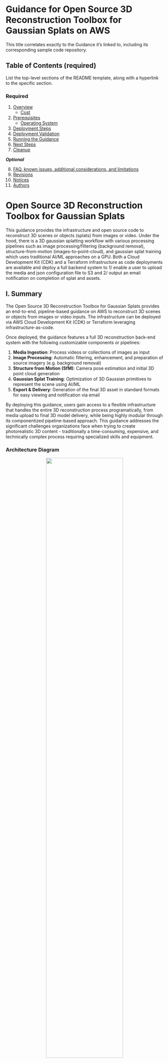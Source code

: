 # Guidance for Open Source 3D Reconstruction Toolbox for Gaussian Splats on AWS

This title correlates exactly to the Guidance it’s linked to, including its corresponding sample code repository. 


## Table of Contents (required)

List the top-level sections of the README template, along with a hyperlink to the specific section.

### Required

1. [Overview](#overview)
    - [Cost](#cost)
2. [Prerequisites](#prerequisites)
    - [Operating System](#operating-system)
3. [Deployment Steps](#deployment-steps)
4. [Deployment Validation](#deployment-validation)
5. [Running the Guidance](#running-the-guidance)
6. [Next Steps](#next-steps)
7. [Cleanup](#cleanup)

***Optional***

8. [FAQ, known issues, additional considerations, and limitations](#faq-known-issues-additional-considerations-and-limitations-optional)
9. [Revisions](#revisions-optional)
10. [Notices](#notices-optional)
11. [Authors](#authors-optional)

<!-- copied from the GitLab README -->
# Open Source 3D Reconstruction Toolbox for Gaussian Splats
This guidance provides the infrastructure and open source code to reconstruct 3D scenes or objects (splats) from images or video. Under the hood, there is a 3D gaussian splatting workflow with various processing pipelines such as image processing/filtering (background removal), structure-from-motion (images-to-point-cloud), and gaussian splat training which uses traditional AI/ML approaches on a GPU. Both a Cloud Development Kit (CDK) and a Terraform infrastructure as code deployments are available and deploy a full backend system to 1/ enable a user to upload the media and json configuration file to S3 and 2/ output an email notification on completion of splat and assets.

## I. Summary

The Open Source 3D Reconstruction Toolbox for Gaussian Splats provides an end-to-end, pipeline-based guidance on AWS to reconstruct 3D scenes or objects from images or video inputs. The infrastructure can be deployed via AWS Cloud Development Kit (CDK) or Terraform leveraging infrastructure-as-code. 

Once deployed, the guidance features a full 3D reconstruction back-end system with the following customizable components or pipelines:

1. **Media Ingestion**: Process videos or collections of images as input
2. **Image Processing**: Automatic filtering, enhancement, and preparation of source imagery (e.g. background removal)
3. **Structure from Motion (SfM)**: Camera pose estimation and initial 3D point cloud generation
4. **Gaussian Splat Training**: Optimization of 3D Gaussian primitives to represent the scene using AI/ML
5. **Export & Delivery**: Generation of the final 3D asset in standard formats for easy viewing and notification via email

By deploying this guidance, users gain access to a flexible infrastructure that handles the entire 3D reconstruction process programatically, from media upload to final 3D model delivery, while being highly modular through its componentized pipeline-based approach. This guidance addresses the significant challenges organizations face when trying to create photorealistic 3D content - traditionally a time-consuming, expensive, and technically complex process requiring specialized skills and equipment.

<!-- ![](docs/media/gs-workflow-arch.png "Architecture Diagram") -->
### Architecture Diagram

<div align="center">
<img src="assets/gs-workflow-arch-new.jpg" width=70%> 
<br/>
<i>Figure 1: 3D Reconstruction Toolbox for Gaussian Splats on AWS Reference Architecture  </i>
</div>

### Architecture Steps

1.	System administrator deploys guidance to AWS account and region using AWS Cloud Development Kit or Terraform.
2.	Once guidance is deployed in a specific AWS account and region, an authenticated user uploads the necessary configuration and input media into a dedicated Amazon Simple Storage Service (S3) bucket location. This can be done using a Gradio interface and AWS Software Development Kit (SDK).
3.	Optionally, the guidance supports external job submission by uploading a ‘.json’ job configuration file and media into a designated S3 bucket location. This upload process could be manual through the AWS Management Console or could also be an external process depending on the use-case.
4.	The job json file upload to the bucket location will trigger an Amazon Simple Notification Service (SNS) message that will invoke an initialization AWS Lambda function.
5.	The initialization Lambda function will perform input validation and set appropriate variables for the state machine.
6.	The workflow job record will be created in Amazon DynamoDB job table.
7.	The initialization Lambda function will invoke an AWS Step Functions State Machine to handle the entire workflow job.
8.	If the configuration is successful, an Amazon SageMaker Training Job will be submitted synchronously using the state machine built-in wait until completion mechanism. Otherwise (jump to step 11), the completion Lambda function will handle the error, update the database and notify the user via an SNS email.
9.	The Amazon Elastic Container Registry (ECR) container image and S3 model artifacts will be used to spin up a new graphics processing unit (GPU) container. The instance type is determined by the job json configuration.
10.	The GPU container will run the entire pipeline.
11.	Upon job completion or error, a completion Lambda function will complete the workflow job by updating the job in DynamoDB and notifying the user via email upon completion using SNS.
12.	Internal workflow parameters are stored in Parameter Store during guidance deployment to decouple services.
13.	Amazon CloudWatch is used to monitor the training logs, surfacing errors to th


This simple backend will:
   - create the infrastructure required to create a gaussian splat from a video or set of images
   - create the mechanism to run the code and perform 3D reconstruction
   - enable a user to create a 3D gaussian splat from the backend (no UI) using open source tools and AWS by uploading a video (.mp4 or .mov) or images (.png or .jpg) and metadata (.json) into S3

### Custom GS Pipeline Container
In this project, there is only one Docker container that contains all of the 3D reconstruction tools for Gaussian Splatting. This container has a `Dockerfile`, `main.py`, and helper script files and open source libraries under the `backend/container` directory. The main script processes each request from the SageMaker Training Job invoke message and saves the result to S3 upon successful completion. The list of open source libraries that make this project possible include:
- [NerfStudio](https://github.com/nerfstudio-project/nerfstudio) [(Apache-2.0)](https://github.com/nerfstudio-project/nerfstudio/tree/main?tab=Apache-2.0-1-ov-file#readme)
- [Glomap](https://github.com/colmap/glomap) [(BSD-3-Clause)](https://github.com/colmap/glomap?tab=BSD-3-Clause-1-ov-file#readme)
- [Colmap](https://github.com/colmap/colmap) [(BSD)](https://github.com/colmap/colmap?tab=License-1-ov-file#readme)
- [OpenCV](https://github.com/opencv/opencv) [(Apache-2.0)](https://github.com/opencv/opencv?tab=Apache-2.0-1-ov-file#readme)
- [gsplat](https://github.com/nerfstudio-project/gsplat) [(Apache-2.0)](https://github.com/nerfstudio-project/gsplat?tab=Apache-2.0-1-ov-file#readme)
- [backgroundremover](https://github.com/nadermx/backgroundremover) [(MIT)](https://github.com/nadermx/backgroundremover?tab=MIT-1-ov-file#readme)
- [splatfacto-w](https://github.com/KevinXu02/splatfacto-w) [(Apache-2.0)](https://github.com/KevinXu02/splatfacto-w?tab=Apache-2.0-1-ov-file#readme)

## II. Requirements



<!-- end of copy from GitLab FREADME -->
## Overview

1. Provide a brief overview explaining the what, why, or how of your Guidance. You can answer any one of the following to help you write this:

    - **Why did you build this Guidance?**
    - **What problem does this Guidance solve?**

2. Include the architecture diagram image, as well as the steps explaining the high-level overview and flow of the architecture. 
    - To add a screenshot, create an ‘assets/images’ folder in your repository and upload your screenshot to it. Then, using the relative file path, add it to your README. 

### Cost

This section is for a high-level cost estimate. Think of a likely straightforward scenario with reasonable assumptions based on the problem the Guidance is trying to solve. Provide an in-depth cost breakdown table in this section below ( you should use AWS Pricing Calculator to generate cost breakdown ).

Start this section with the following boilerplate text:

_You are responsible for the cost of the AWS services used while running this Guidance. As of <month> <year>, the cost for running this Guidance with the default settings in the <Default AWS Region (Most likely will be US East (N. Virginia)) > is approximately $<n.nn> per month for processing ( <nnnnn> records )._

Replace this amount with the approximate cost for running your Guidance in the default Region. This estimate should be per month and for processing/serving resonable number of requests/entities.

Suggest you keep this boilerplate text:
_We recommend creating a [Budget](https://docs.aws.amazon.com/cost-management/latest/userguide/budgets-managing-costs.html) through [AWS Cost Explorer](https://aws.amazon.com/aws-cost-management/aws-cost-explorer/) to help manage costs. Prices are subject to change. For full details, refer to the pricing webpage for each AWS service used in this Guidance._

### Sample Cost Table

**Note : Once you have created a sample cost table using AWS Pricing Calculator, copy the cost breakdown to below table and upload a PDF of the cost estimation on BuilderSpace. Do not add the link to the pricing calculator in the ReadMe.**

The following table provides a sample cost breakdown for deploying this Guidance with the default parameters in the US East (N. Virginia) Region for one month.

| AWS service  | Dimensions | Cost [USD] |
| ----------- | ------------ | ------------ |
| Amazon API Gateway | 1,000,000 REST API calls per month  | $ 3.50month |
| Amazon Cognito | 1,000 active users per month without advanced security feature | $ 0.00 |

## Prerequisites 

- Local computer with appropriate AWS credentials to deploy the CDK or Terraform guidance
- **(Optional, but recommended)** Use an EC2 workstation to build and deploy the CDK or Terraform guidance
    - Ensure your local computer has an SSH client (For Windows, [Putty](https://www.putty.org/) was tested)
    - Ensure your local computer has the NICE DCV client installed ([Windows](https://docs.aws.amazon.com/dcv/latest/userguide/client-windows.html), [MacOS](https://docs.aws.amazon.com/dcv/latest/userguide/client-mac.html), or [Linux](https://docs.aws.amazon.com/dcv/latest/userguide/client-linux.html))
    - A CloudFormation template is given [here](https://github.com/aws-samples/aws-deep-learning-ami-ubuntu-dcv-desktop) to spin up a fresh, full-featured Ubuntu desktop
        1. Prerequisites: Before you build the EC2 workstation stack, ensure the following resources are created in your AWS account and region of choice:
            - VPC
                - Follow [these instructions](https://docs.aws.amazon.com/vpc/latest/userguide/create-vpc.htm) if you do not have one. This will be where your EC2 will live. Ensure there is a public subnet available with internet access in order to pull the GitHub repositories.
            - Keypair
                - Follow [these instructions](https://docs.aws.amazon.com/AWSEC2/latest/UserGuide/create-key-pairs.html) if you do not have one. This is used to remote into the EC2 desktop.
            - Security Group
                - Follow [these instructions](https://docs.aws.amazon.com/AWSEC2/latest/UserGuide/creating-security-group.html) to create a security group. Enable inbound NiceDCV using TCP/UDP port 8443 and SSH using port 22. Ensure your source IP address is the resource for all entries.
                - For Inbound rules, add:
                    - Custom TCP, Port range=8443, source="My IP"
                    - Custom UDP, Port range=8443, source="My IP"
                    - SSH, Port range=22, source="My IP"
                - Record the security group Id for later
        2. Download the `deep-learning-ubuntu-desktop.yaml` file locally from the repo linked above
        3. Open the AWS Console and navigate to the CloudFormation console
        4. Select `Create stack` -> `With new resources`
        5. On `Create Stack` page, select:
            - Choose `an existing template`
            - Choose `Upload a template file`
            - Select the `deep-learning-ubuntu-desktop.yaml` file downloaded earlier
        6. On `Specify stack details` page, leave default values except for the following:
            - Stack Name: `YOUR-CHOICE`
            - AWSUbuntuAMIType: `UbuntuPro2204LTS`
            - DesktopAccessCIDR: `YOUR-PUBLIC-IP-ADDRESS/32`
            - DesktopInstanceType: `g4dn.2xlarge`
            - DesktopSecurityGroupId: `SG-ID-FROM-ABOVE`
            - DesktopVpcId: `VPC-ID-FROM-ABOVE`
            - DesktopVpcSubnetId: `PUBLIC-SUBNET-ID`
            - KeyName: `KEYNAME-FROM-ABOVE`
            - S3Bucket: `S3-BUCKET-WITH-MODELS`
        7. Submit and monitor the stack creation in the CloudFormation console
        8. On successful building of the stack, navigate to the EC2 console in the account and region the deployed stack is in
        9. Locate the instance just created using the `Stack Name` entered above, select the instance, and select `Actions->Security->Modify IAM Role`
        10. Record the current IAM role name
        11. Navigate to the IAM Console in a separate browser tab or window
        12. Under `Roles`, search for the role using the IAM role name identified above
        13. Select the role by clicking on its name
        14. In the permissions policies table, select `Add permissions->Attach policies`:
            - Attach the following AWS managed policies to the role
                - AmazonEC2ContainerRegistryFullAccess
                - AmazonS3FullAccess
                - AmazonSSMManagedInstanceCore
                - AWSCloudFormationFullAccess
                - IAMFullAccess
        15. SSH into the workstation using the EC2 public IP (found in the EC2 console), security group, and SSH terminal
        16. Once connected to the EC2 workstation, perform the following commands to update the OS and password
            ```bash
            sudo apt update
            sudo passwd ubuntu
            ```
        17. The EC2 will reboot automatically while updating is being performed in the background
        18. The EC2 setup is complete once the message `echo 'NICE DCV server is enabled!'` is shown when performing the following command
            ```bash
            tail /var/log/cloud-init-output.log
            ```
        19. Once the EC2 has the enabled NICE DCV message, use the NICE DCV client, EC2 public IP address, username `ubuntu` and Ubuntu password set earlier to remotely connect to the EC2 instance.
        20. Be sure to **not upgrade the OS** (even when prompted) as it will break critical packages. Only choose to enable security updates.
        21. Open the Visual Code program in the EC2 instance by locating it in the Application library



### Third-party tools (If applicable)

*List any installable third-party tools required for deployment.*


### AWS account requirements (If applicable)

*List out pre-requisites required on the AWS account if applicable, this includes enabling AWS regions, requiring ACM certificate.*

**Example:** “This deployment requires you have public ACM certificate available in your AWS account”

**Example resources:**
- ACM certificate 
- DNS record
- S3 bucket
- VPC
- IAM role with specific permissions
- Enabling a Region or service etc.


### aws cdk bootstrap (if sample code has aws-cdk)

<If using aws-cdk, include steps for account bootstrap for new cdk users.>

**Example blurb:** “This Guidance uses aws-cdk. If you are using aws-cdk for first time, please perform the below bootstrapping....”

### Service limits  (if applicable)

<Talk about any critical service limits that affect the regular functioning of the Guidance. If the Guidance requires service limit increase, include the service name, limit name and link to the service quotas page.>

### Supported Regions (if applicable)

<If the Guidance is built for specific AWS Regions, or if the services used in the Guidance do not support all Regions, please specify the Region this Guidance is best suited for>


## Deployment Steps (required)

Deployment steps must be numbered, comprehensive, and usable to customers at any level of AWS expertise. The steps must include the precise commands to run, and describe the action it performs.

* All steps must be numbered.
* If the step requires manual actions from the AWS console, include a screenshot if possible.
* The steps must start with the following command to clone the repo. ```git clone xxxxxxx```
* If applicable, provide instructions to create the Python virtual environment, and installing the packages using ```requirement.txt```.
* If applicable, provide instructions to capture the deployed resource ARN or ID using the CLI command (recommended), or console action.

 
**Example:**

1. Clone the repo using command ```git clone xxxxxxxxxx```
2. cd to the repo folder ```cd <repo-name>```
3. Install packages in requirements using command ```pip install requirement.txt```
4. Edit content of **file-name** and replace **s3-bucket** with the bucket name in your account.
5. Run this command to deploy the stack ```cdk deploy``` 
6. Capture the domain name created by running this CLI command ```aws apigateway ............```



## Deployment Validation  (required)

<Provide steps to validate a successful deployment, such as terminal output, verifying that the resource is created, status of the CloudFormation template, etc.>


**Examples:**

* Open CloudFormation console and verify the status of the template with the name starting with xxxxxx.
* If deployment is successful, you should see an active database instance with the name starting with <xxxxx> in        the RDS console.
*  Run the following CLI command to validate the deployment: ```aws cloudformation describe xxxxxxxxxxxxx```



## Running the Guidance (required)

<Provide instructions to run the Guidance with the sample data or input provided, and interpret the output received.> 

This section should include:

* Guidance inputs
* Commands to run
* Expected output (provide screenshot if possible)
* Output description

## Next Steps (required)

Provide suggestions and recommendations about how customers can modify the parameters and the components of the Guidance to further enhance it according to their requirements.

## Cleanup (required)

- Include detailed instructions, commands, and console actions to delete the deployed Guidance.
- If the Guidance requires manual deletion of resources, such as the content of an S3 bucket, please specify.



## FAQ, known issues, additional considerations, and limitations (optional)


**Known issues (optional)**

<If there are common known issues, or errors that can occur during the Guidance deployment, describe the issue and resolution steps here>


**Additional considerations (if applicable)**

<Include considerations the customer must know while using the Guidance, such as anti-patterns, or billing considerations.>

**Examples:**

- “This Guidance creates a public AWS bucket required for the use-case.”
- “This Guidance created an Amazon SageMaker notebook that is billed per hour irrespective of usage.”
- “This Guidance creates unauthenticated public API endpoints.”


Provide a link to the *GitHub issues page* for users to provide feedback.


**Example:** *“For any feedback, questions, or suggestions, please use the issues tab under this repo.”*

## Revisions (optional)

Document all notable changes to this project.

Consider formatting this section based on Keep a Changelog, and adhering to Semantic Versioning.

## Notices (optional)

*Customers are responsible for making their own independent assessment of the information in this Guidance. This Guidance: (a) is for informational purposes only, (b) represents AWS current product offerings and practices, which are subject to change without notice, and (c) does not create any commitments or assurances from AWS and its affiliates, suppliers or licensors. AWS products or services are provided “as is” without warranties, representations, or conditions of any kind, whether express or implied. AWS responsibilities and liabilities to its customers are controlled by AWS agreements, and this Guidance is not part of, nor does it modify, any agreement between AWS and its customers.*


## Authors (optional)

Standford Lee, Technical Account Manager (ANZ)
Eric Cornwell, Sr. Spatial Compute SA
Dario Macangano, Sr. WordlWide Visual Compute SA
Daniel Zilberman, Sr. SA AWS Technical guidances
